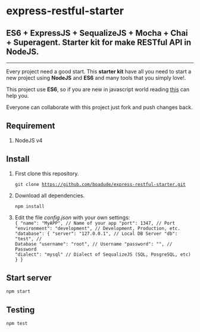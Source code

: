 # express-restful-starter

ES6 + ExpressJS + SequalizeJS + Mocha + Chai + Superagent. Starter kit for make RESTful API in NodeJS.
------------------------------------------------------------------------


----------


Every project need a good start. This **starter kit** have all you need to start a new project using **NodeJS** and **ES6** and many tools that you simply love!.

This project use **ES6**, so if you are new in javascript world reading  [this](https://nodejs.org/en/docs/es6/)  can help you.

Everyone can collaborate with this project just fork and push changes back.

Requirement
-----------

 1. NodeJS v4

Install
-------

 1. First clone this repository.

    <code>git clone https://github.com/boadude/express-restful-starter.git</code>

 2. Download all dependencies.

    <code>npm install</code>

 3. Edit the file *config.json* with your own settings:
    <code>
    	{
    	  "name": "MyAPP", // Name of your app
    	  "port": 1347, // Port
    	  "environment": "development", // Development, Production, etc.
    	  "database": {
    		    "server": "127.0.0.1", // Local DB Server
    		    "db": "test", // Database
    		    "username": "root", // Username
    		    "password": "", // Password
    		    "dialect": "mysql" // Dialect of SequalizeJS (SQL, PosgreSQL, etc)
    		  }
    	}
    </code>

Start server
------------

<code>npm start</code>

Testing
-------
<code>npm test</code>
